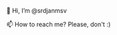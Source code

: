👋  Hi, I’m @srdjanmsv

📫 How to reach me? Please, don't :)

<!---
srdjanmsv/srdjanmsv is a ✨ special ✨ repository because its `README.md` (this file) appears on your GitHub profile.
You can click the Preview link to take a look at your changes.
--->
